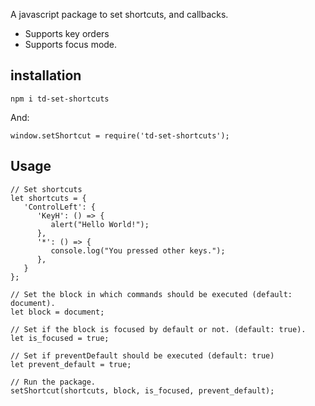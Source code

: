 A javascript package to set shortcuts, and callbacks.

+ Supports key orders
+ Supports focus mode.

## installation

```
npm i td-set-shortcuts
```

And:

```
window.setShortcut = require('td-set-shortcuts');
```

## Usage

```
// Set shortcuts
let shortcuts = {
   'ControlLeft': {
      'KeyH': () => {
         alert("Hello World!");
      },
      '*': () => {
         console.log("You pressed other keys.");
      },
   }
};

// Set the block in which commands should be executed (default: document).
let block = document;

// Set if the block is focused by default or not. (default: true).
let is_focused = true;

// Set if preventDefault should be executed (default: true)
let prevent_default = true;

// Run the package.
setShortcut(shortcuts, block, is_focused, prevent_default);
```
